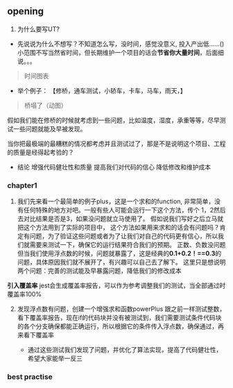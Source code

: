 ## opening

1. 为什么要写UT?

 - 先说说为什么不想写？不知道怎么写，没时间，感觉没意义, 投入产出低......()
  小范围不写当然省时间，但长期维护一个项目的话会**节省你大量时间**，后面细说。。。
  > 时间图表

- 举个例子：
【修桥，通车测试，小轿车，卡车，马车，雨天，】
 > 桥塌了（动图）

假如我们能在修桥的时候就考虑到一些问题，比如温度，湿度，承重等等，尽早测试一些问题就能及早被发现。

当你把最极端的最糟糕的情况都考虑并且测试过了，那是不是说明这个项目、工程的质量是经得起考验的？
- 结论
 增强代码健壮性和质量
 提高我们对代码的信心
 降低修改和维护成本

### chapter1

1. 我们先来看一个最简单的例子plus，这是一个求和的function, 非常简单，没有任何特殊的地方对吧。一般有些人可能会运行一下这个方法，传个 1，2然后去对比结果是否是3，如果没问题就立马使用了。
   假如说我们写好之后立马就把这个方法用到了实际的项目中，
  这个方法如果用来求和的话会有问题吗？肯定有问题，为了验证这些问题或者为了让我们对自己的代码更有信心，所以我们就需要来测试一下，确保它的运行结果符合我们的预期。
  正数、负数没问题
  但当我们使用浮点数的时候，问题就暴露了，这是经典的**0.1+0.2！==0.3**的问题，具体原因我们就不展开了，有兴趣可以自己去了解下。
  这里只是想说明两个问题：完善的测试能及早暴露问题，降低我们的修改成本

  **引入覆盖率**
  jest会生成覆盖率报告，可以作为参考调整我们的测试，当全部通过时覆盖率100%

2. 发现浮点数有问题，创建一个增强求和函数powerPlus
   跟之前一样测试整数，看下覆盖率报告，现在if的代码块并没有被测试到，我们需要测试条件代码块的各个分支确保都能正确运行，所以根据它的条件传入浮点数，确保通过，再来看下覆盖率

    * 通过这些测试我们发现了问题，并优化了算法实现，提高了代码健壮性，希望大家能举一反三
  
### best practise
